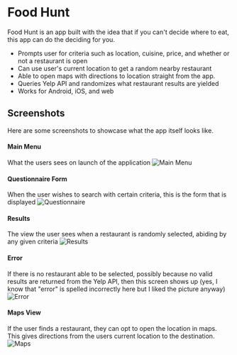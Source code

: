 # Food Hunt

Food Hunt is an app built with the idea that if you can't decide where to eat, this app can do the deciding for you.
  - Prompts user for criteria such as location, cuisine, price, and whether or not a restaurant is open
  - Can use user's current location to get a random nearby restaurant
  - Able to open maps with directions to location straight from the app.
  - Queries Yelp API and randomizes what restaurant results are yielded
  - Works for Android, iOS, and web

## Screenshots
Here are some screenshots to showcase what the app itself looks like.

#### Main Menu
What the users sees on launch of the application
![Main Menu](pics/foodhunt-1.png)

#### Questionnaire Form
When the user wishes to search with certain criteria, this is the form that is displayed
![Questionnaire](pics/foodhunt-2.png)

#### Results
The view the user sees when a restaurant is randomly selected, abiding by any given criteria
![Results](pics/foodhunt-3.png)

#### Error
If there is no restaurant able to be selected, possibly because no valid results are returned from the Yelp API, then this screen shows up (yes, I know that "error" is spelled incorrectly here but I liked the picture anyway)
![Error](pics/foodhunt-4.png)

#### Maps View
If the user finds a restaurant, they can opt to open the location in maps. This gives directions from the users current location to the destination.
![Maps](pics/foodhunt-5.png)
